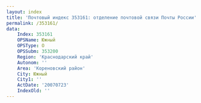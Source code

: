 ```yaml
---
layout: index
title: 'Почтовый индекс 353161: отделение почтовой связи Почты России'
permalink: /353161/
data:
    Index: 353161
    OPSName: Южный
    OPSType: О
    OPSSubm: 353200
    Region: 'Краснодарский край'
    Autonom: ''
    Area: 'Кореновский район'
    City: Южный
    City1: ''
    ActDate: '20070723'
    IndexOld: ''
---
```

